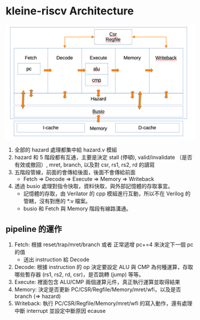 # kleine-riscv Architecture

![](../_img/kleine-riscv.png)

1. 全部的 hazard 處理都集中給 hazard.v 模組
2. hazard 和 5 階段都有互通，主要是決定 stall (停頓), valid/invalidate （是否有效或撤回）, mret, branch, 以及對 csr, rs1, rs2, rd 的讀寫 
3. 五階段管線，前面的會傳給後面，後面不會傳給前面
    * Fetch => Decode => Execute => Memory => Writeback
4. 透過 busio 處理對指令快取，資料快取，與外部記憶體的存取事宜。
    * 記憶體的存取，由 Verilator 的 cpp 模組進行互動，所以不在 Verilog 的管轄，沒有對應的 *.v 檔案。
    * busio 和 Fetch 與 Memory 階段有線路溝通。

## pipeline 的運作

1. Fetch: 根據 reset/trap/mret/branch 或者 正常遞增 pc+=4 來決定下一個 pc 的值
    * 送出 instruction 給 Decode
2. Decode: 根據 instruction 的 op 決定要設定 ALU 與 CMP 為何種運算，存取哪些暫存器 (rs1, rs2, rd, csr)，是否跳轉 (jump) 等等。
3. Execute: 裡面包含 ALU/CMP 兩個運算元件，真正執行運算並取得結果
4. Memory: 決定是否更新 PC/CSR/Regfile/Memory/mret/wfi，以及是否 branch (=> hazard)
5. Writeback: 執行 PC/CSR/Regfile/Memory/mret/wfi 的寫入動作，還有處理中斷 interrupt 並設定中斷原因 ecause

